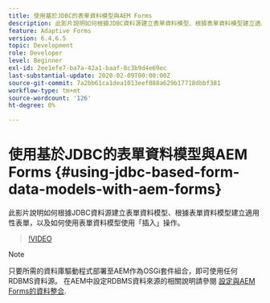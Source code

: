 ```yaml
---
title: 使用基於JDBC的表單資料模型與AEM Forms
description: 此影片說明如何根據JDBC資料源建立表單資料模型、根據表單資料模型建立適用性表單，以及如何使用表單資料模型使用「插入」操作。
feature: Adaptive Forms
version: 6.4,6.5
topic: Development
role: Developer
level: Beginner
exl-id: 2ee1efe7-ba7a-42a1-baaf-8c3b9d4e69ec
last-substantial-update: 2020-02-09T00:00:00Z
source-git-commit: 7a2bb61ca1dea1013eef088a629b17718dbbf381
workflow-type: tm+mt
source-wordcount: '126'
ht-degree: 0%

---
```


# 使用基於JDBC的表單資料模型與AEM Forms {#using-jdbc-based-form-data-models-with-aem-forms}

此影片說明如何根據JDBC資料源建立表單資料模型、根據表單資料模型建立適用性表單，以及如何使用表單資料模型使用「插入」操作。

>[!VIDEO](https://video.tv.adobe.com/v/17736/?quality=9&learn=on)

>[!NOTE]
>
>只要所需的資料庫驅動程式部署至AEM作為OSGi套件組合，即可使用任何RDBMS資料源。 在AEM中設定RDBMS資料來源的相關說明請參閱 [設定與AEM Forms的資料整合](/help/forms/adaptive-forms/data-integration-technical-video-setup.md).
